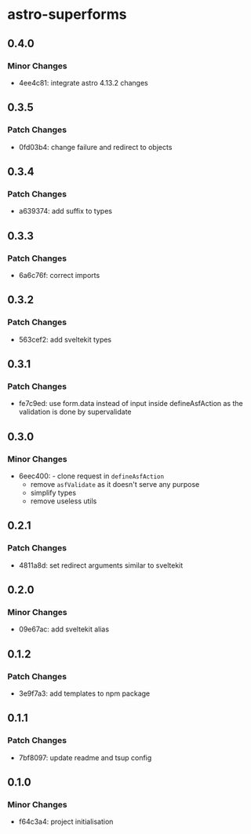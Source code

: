 # astro-superforms

## 0.4.0

### Minor Changes

- 4ee4c81: integrate astro 4.13.2 changes

## 0.3.5

### Patch Changes

- 0fd03b4: change failure and redirect to objects

## 0.3.4

### Patch Changes

- a639374: add suffix to types

## 0.3.3

### Patch Changes

- 6a6c76f: correct imports

## 0.3.2

### Patch Changes

- 563cef2: add sveltekit types

## 0.3.1

### Patch Changes

- fe7c9ed: use form.data instead of input inside defineAsfAction as the validation is done by supervalidate

## 0.3.0

### Minor Changes

- 6eec400: - clone request in `defineAsfAction`
  - remove `asfValidate` as it doesn't serve any purpose
  - simplify types
  - remove useless utils

## 0.2.1

### Patch Changes

- 4811a8d: set redirect arguments similar to sveltekit

## 0.2.0

### Minor Changes

- 09e67ac: add sveltekit alias

## 0.1.2

### Patch Changes

- 3e9f7a3: add templates to npm package

## 0.1.1

### Patch Changes

- 7bf8097: update readme and tsup config

## 0.1.0

### Minor Changes

- f64c3a4: project initialisation
